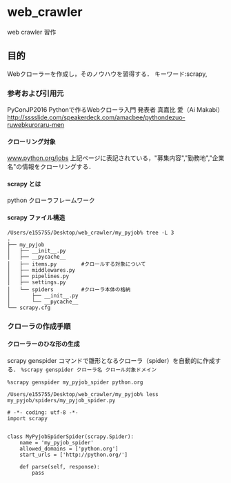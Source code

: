 # web_crawler
web crawler 習作

## 目的
Webクローラーを作成し，そのノウハウを習得する．
キーワード:scrapy,

### 参考および引用元
PyConJP2016
Pythonで作るWebクローラ入門 発表者 真嘉比 愛（Ai Makabi）
http://sssslide.com/speakerdeck.com/amacbee/pythondezuo-ruwebkuroraru-men


#### クローリング対象
www.python.org/jobs
上記ページに表記されている，"募集内容","勤務地","企業名"の情報をクローリングする．

#### scrapy とは
python	    クローラフレームワーク

#### scrapy ファイル構造
```
/Users/e155755/Desktop/web_crawler/my_pyjob% tree -L 3
.
├── my_pyjob
│   ├── __init__.py
│   ├── __pycache__
│   ├── items.py		#クロールする対象について
│   ├── middlewares.py
│   ├── pipelines.py
│   ├── settings.py
│   └── spiders			#クローラ本体の格納
│       ├── __init__.py
│       └── __pycache__
└── scrapy.cfg
```


### クローラの作成手順
#### クローラーのひな形の生成
scrapy genspider コマンドで雛形となるクローラ（spider）を自動的に作成する．
`
%scrapy genspider クローラ名 クロール対象ドメイン
`

`
%scrapy genspider my_pyjob_spider python.org
`

`
/Users/e155755/Desktop/web_crawler/my_pyjob% less my_pyjob/spiders/my_pyjob_spider.py 
`


```
# -*- coding: utf-8 -*-
import scrapy


class MyPyjobSpiderSpider(scrapy.Spider):
    name = 'my_pyjob_spider'
    allowed_domains = ['python.org']
    start_urls = ['http://python.org/']

    def parse(self, response):
        pass

```
